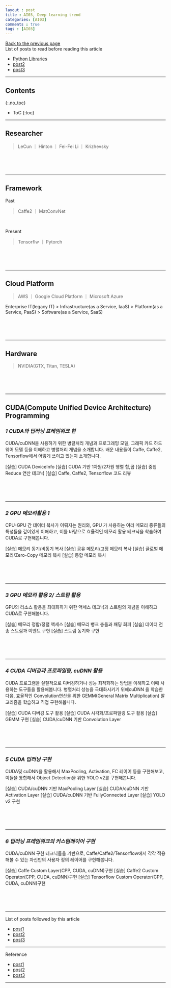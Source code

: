 ```yaml
---
layout : post
title : AI03, Deep learning trend
categories: [AI03]
comments : true
tags : [AI03]
---
```

[Back to the previous page](https://userdyk-github.github.io/Study.html) <br>
List of posts to read before reading this article
- <a href='https://userdyk-github.github.io/pl03/PL03-Libraries.html' target="_blank">Python Libraries</a>
- <a href='https://userdyk-github.github.io/'>post2</a>
- <a href='https://userdyk-github.github.io/'>post3</a>

---

## Contents
{:.no_toc}

* ToC
{:toc}

<hr class="division1">

## **Researcher**

> LeCun ｜ Hinton ｜ Fei-Fei Li ｜ Krizhevsky

<br><br><br>
<hr class="division2">

## **Framework**

Past
> Caffe2 ｜ MatConvNet

<br>

Present
> Tensorflw ｜ Pytorch

<br><br><br>
<hr class="division2">

## **Cloud Platform**

> AWS ｜ Google Cloud Platform ｜ Microsoft Azure

Enterprise IT(legacy IT) > Infrastructure(as a Service, IaaS) > Platform(as a Service, PaaS) > Software(as a Service, SaaS)


<br><br><br>
<hr class="division2">

## **Hardware**

> NVIDIA(GTX, Titan, TESLA)

<br><br><br>

<hr class="division2">

## **CUDA(Compute Unified Device Architecture) Programming**

### ***1	CUDA와 딥러닝 프레임워크 현***

CUDA/cuDNN을 사용하기 위한 병렬처리 개념과 프로그래밍 모델, 그래픽 카드 하드웨어 모델 등을 이해하고 병렬처리 개념을 소개합니다. 배운 내용들이 Caffe, Caffe2, Tensorflow에서 어떻게 쓰이고 있는지 소개합니다.

[실습] CUDA DeviceInfo
[실습] CUDA 기반 1차원/2차원 행렬 합,곱
[실습] 중첩 Reduce 연산 테크닉
[실습] Caffe, Caffe2, Tensorflow 코드 리뷰

<br><br><br>

---

### ***2	GPU 메모리활용 1***

CPU-GPU 간 데이터 복사가 이뤄지는 원리와, GPU 가 사용하는 여러 메모리 종류들의 특성들을 깊이있게 이해하고, 이를 바탕으로 효율적인 메모리 활용 테크닉을 학습하여 CUDA로 구현해봅니다.

[실습] 메모리 동기/비동기 복사
[실습] 공유 메모리/고정 메모리 복사
[실습] 글로벌 메모리/Zero-Copy 메모리 복사
[실습] 통합 메모리 복사

<br><br><br>

---

### ***3	GPU 메모리 활용 2/ 스트림 활용***	

GPU의 리소스 활용을 최대화하기 위한 액세스 테크닉과 스트림의 개념을 이해하고 CUDA로 구현해봅니다.

[실습] 메모리 정합/정렬 액세스
[실습] 메모리 뱅크 충돌과 패딩 회피
[실습] 데이터 전송 스트림과 이벤트 구현
[실습] 스트림 동기화 구현

<br><br><br>

---

### ***4	CUDA 디버깅과 프로파일링, cuDNN 활용***
CUDA 프로그램을 실질적으로 디버깅하거나 성능 최적화하는 방법을 이해하고 이때 사용하는 도구들을 활용해봅니다. 병렬처리 성능을 극대화시키기 위해cuDNN 을 학습한 다음, 효율적인 Convolution연산을 위한 GEMM(General Matrix Multiplication) 알고리즘을 학습하고 직접 구현해봅니다.

[실습] CUDA 디버깅 도구 활용
[실습] CUDA 시각화/프로파일링 도구 활용
[실습] GEMM 구현
[실습] CUDA/cuDNN 기반 Convolution Layer

<br><br><br>

---

### ***5	CUDA 딥러닝 구현***	
CUDA및 cuDNN을 활용해서 MaxPooling, Activation, FC 레이어 등을 구현해보고, 이들을 통합해서 Object Detection을 위한 YOLO v2를 구현해봅니다.

[실습] CUDA/cuDNN 기반 MaxPooling Layer
[실습] CUDA/cuDNN 기반 Activation Layer
[실습] CUDA/cuDNN 기반 FullyConnected Layer
[실습] YOLO v2 구현

<br><br><br>

---

### ***6	딥러닝 프레임워크의 커스텀레이어 구현***

CUDA/cuDNN 구현 테크닉들을 기반으로, Caffe/Caffe2/Tensorflow에서 각각 적용해볼 수 있는 자신만의 사용자 정의 레이어를 구현해봅니다.

[실습] Caffe Custom Layer(CPP, CUDA, cuDNN)구현
[실습] Caffe2 Custom Operator(CPP, CUDA, cuDNN)구현
[실습] Tensorflow Custom Operator(CPP, CUDA, cuDNN)구현

<br><br><br>
<hr class="division1">

List of posts followed by this article
- [post1](https://userdyk-github.github.io/)
- <a href='https://userdyk-github.github.io/'>post2</a>
- <a href='https://userdyk-github.github.io/'>post3</a>

---

Reference
- [post1](https://userdyk-github.github.io/)
- <a href='https://userdyk-github.github.io/'>post2</a>
- <a href='https://userdyk-github.github.io/'>post3</a>

---
